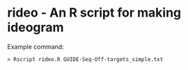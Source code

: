 # rideo - An R script for making ideogram

Example command:

    > Rscript rideo.R GUIDE-Seq-Off-targets_simple.txt
